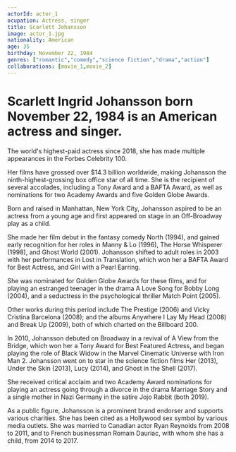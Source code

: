 ```yaml
---
actorId: actor_1
ocupation: Actress, singer
title: Scarlett Johansson
image: actor_1.jpg
nationality: American
age: 35
birthday: November 22, 1984
genres: ["romantic","comedy","science fiction","drama","action"]
collaborations: [movie_1,movie_2]
---
```


# Scarlett Ingrid Johansson born November 22, 1984 is an American actress and singer.
The world's highest-paid actress since 2018, she has made multiple appearances in the Forbes Celebrity 100.

Her films have grossed over $14.3 billion worldwide, making Johansson the ninth-highest-grossing box office star of all time. She is the recipient of several accolades, including a Tony Award and a BAFTA Award, as well as nominations for two Academy Awards and five Golden Globe Awards.

Born and raised in Manhattan, New York City, Johansson aspired to be an actress from a young age and first appeared on stage in an Off-Broadway play as a child.

She made her film debut in the fantasy comedy North (1994), and gained early recognition for her roles in Manny & Lo (1996), The Horse Whisperer (1998), and Ghost World (2001). Johansson shifted to adult roles in 2003 with her performances in Lost in Translation, which won her a BAFTA Award for Best Actress, and Girl with a Pearl Earring.

She was nominated for Golden Globe Awards for these films, and for playing an estranged teenager in the drama A Love Song for Bobby Long (2004), and a seductress in the psychological thriller Match Point (2005).

Other works during this period include The Prestige (2006) and Vicky Cristina Barcelona (2008); and the albums Anywhere I Lay My Head (2008) and Break Up (2009), both of which charted on the Billboard 200.

In 2010, Johansson debuted on Broadway in a revival of A View from the Bridge, which won her a Tony Award for Best Featured Actress, and began playing the role of Black Widow in the Marvel Cinematic Universe with Iron Man 2. Johansson went on to star in the science fiction films Her (2013), Under the Skin (2013), Lucy (2014), and Ghost in the Shell (2017).

She received critical acclaim and two Academy Award nominations for playing an actress going through a divorce in the drama Marriage Story and a single mother in Nazi Germany in the satire Jojo Rabbit (both 2019).

As a public figure, Johansson is a prominent brand endorser and supports various charities. She has been cited as a Hollywood sex symbol by various media outlets. She was married to Canadian actor Ryan Reynolds from 2008 to 2011, and to French businessman Romain Dauriac, with whom she has a child, from 2014 to 2017.
